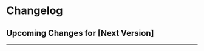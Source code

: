 # Changelog

<!-- RUNNING CHANGELOG START -->
## Upcoming Changes for [Next Version]

<!-- Add your running changelog entries here -->

<!-- RUNNING CHANGELOG END -->

---

